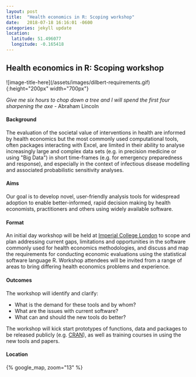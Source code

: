 ```yaml
---
layout: post
title:  "Health economics in R: Scoping workshop"
date:   2018-07-18 16:16:01 -0600
categories: jekyll update
location:
  latitude: 51.496077
  longitude: -0.165418
---
```


<h2>
Health economics in R: Scoping workshop
</h2>
    
    

<div markdown="1">
![image-title-here](/assets/images/dilbert-requirements.gif){:height="200px" width="700px"}
</div>

_Give me six hours to chop down a tree and I will spend the first four sharpening the axe -_ 
Abraham Lincoln

#### Background
The evaluation of the societal value of interventions in health are informed by health economics but the most commonly used computational tools, often packages interacting with Excel, are limited in their ability to analyse increasingly large and complex data sets (e.g. in precision medicine or using "Big Data") in short time-frames (e.g. for emergency preparedness and response), and especially in the context of infectious disease modelling and associated probabilistic sensitivity analyses.

#### Aims
Our goal is to develop novel, user-friendly analysis tools for widespread adoption to enable better-informed, rapid decision making by health economists, practitioners and others using widely available software.

#### Format
An initial day workshop will be held at [Imperial College London](https://www.imperial.ac.uk/) to scope and plan addressing current gaps, limitations and opportunities in the software commonly used for health economics methodologies, and discuss and map the requirements for conducting economic evaluations using the statistical software language R.
Workshop attendees will be invited from a range of areas to bring differing health economics problems and experience. 

#### Outcomes
The workshop will identify and clarify:

*	What is the demand for these tools and by whom? 
*	What are the issues with current software? 
*	What can and should the new tools do better?

The workshop will kick start prototypes of functions, data and packages to be released publicly (e.g. [CRAN](https://cran.r-project.org/)), as well as training courses in using the new tools and papers.

#### Location

{% google_map, zoom="13" %}


